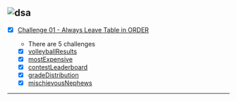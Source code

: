 ![dsa](01-Welcome_to_the_Table.png)
- 
- [x] [Challenge 01 - Always Leave Table in ORDER]()

  - There are 5 challenges
  - [x] [volleyballResults]() 
  - [x] [mostExpensive]() 
  - [x] [contestLeaderboard]() 
  - [x] [gradeDistribution]() 
  - [x] [mischievousNephews]()

-------------

